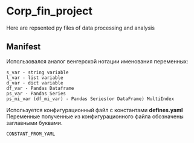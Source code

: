 # Corp_fin_project

Here are repsented py files of data processing and analysis


## Manifest
Использовался аналог венгерской нотации именования переменных:
```
s_var - string variable
l_var - list variable
d_var - dict variable
df_var - Pandas Dataframe
ps_var - Pandas Series
ps_mi_var (df_mi_var) - Pandas Series(or DataFrame) MultiIndex
```
Используется конфигурационный файл с константами <b>defines.yaml</b> <br>
Переменные полученные из конфигурационного файла обозначены заглавными буквами. 
```python
CONSTANT_FROM_YAML
```